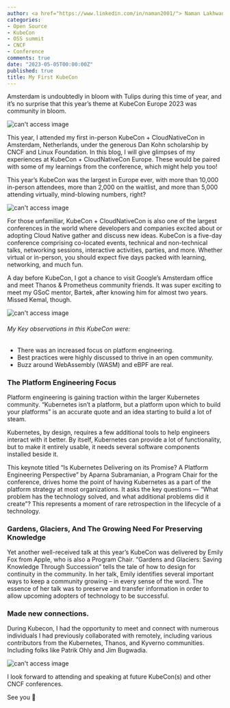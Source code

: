 ```yaml
---
author: <a href="https://www.linkedin.com/in/naman2001/"> Naman Lakhwani</a>
categories:
- Open Source
- KubeCon
- OSS summit
- CNCF
- Conference
comments: true
date: "2023-05-05T00:00:00Z"
published: true
title: My First KubeCon
---
```


Amsterdam is undoubtedly in bloom with Tulips during this time of year, and it’s no surprise that this year’s theme at KubeCon Europe 2023 was community in bloom.

![can't access image](../images/ams-venue.jpg)

This year, I attended my first in-person KubeCon + CloudNativeCon in Amsterdam, Netherlands, under the generous Dan Kohn scholarship by CNCF and Linux Foundation. In this blog, I will give glimpses of my experiences at KubeCon + CloudNativeCon Europe. These would be paired with some of my learnings from the conference, which might help you too!

This year’s KubeCon was the largest in Europe ever, with more than 10,000 in-person attendees, more than 2,000 on the waitlist, and more than 5,000 attending virtually, mind-blowing numbers, right?

![can't access image](../images/ams-crowd.jpg)

For those unfamiliar, KubeCon + CloudNativeCon is also one of the largest conferences in the world where developers and companies excited about or adopting Cloud Native gather and discuss new ideas. KubeCon is a five-day conference comprising co-located events, technical and non-technical talks, networking sessions, interactive activities, parties, and more. Whether virtual or in-person, you should expect five days packed with learning, networking, and much fun.

A day before KubeCon, I got a chance to visit Google’s Amsterdam office and meet Thanos & Prometheus community friends. It was super exciting to meet my GSoC mentor, Bartek, after knowing him for almost two years. Missed Kemal, though. 

![can't access image](../images/ams-google.jpeg)

###### My Key observations in this KubeCon were:
- There was an increased focus on platform engineering.
- Best practices were highly discussed to thrive in an open community.
- Buzz around WebAssembly (WASM) and eBPF are real. 

### The Platform Engineering Focus

Platform engineering is gaining traction within the larger Kubernetes community.  “Kubernetes isn’t a platform, but a platform upon which to build your platforms” is an accurate quote and an idea starting to build a lot of steam.

Kubernetes, by design, requires a few additional tools to help engineers interact with it better. By itself, Kubernetes can provide a lot of functionality, but to make it entirely usable, it needs several software components installed beside it.

This keynote titled “Is Kubernetes Delivering on its Promise? A Platform Engineering Perspective” by Aparna Subramanian, a Program Chair for the conference,  drives home the point of having Kubernetes as a part of the platform strategy at most organizations. It asks the key questions ―  “What problem has the technology solved, and what additional problems did it create”? This represents a moment of rare retrospection in the lifecycle of a technology.

### Gardens, Glaciers, And The Growing Need For Preserving Knowledge

Yet another well-received talk at this year’s KubeCon was delivered by Emily Fox from Apple, who is also a Program Chair. “Gardens and Glaciers: Saving Knowledge Through Succession” tells the tale of how to design for continuity in the community. In her talk, Emily identifies several important ways to keep a community growing – in every sense of the word. The essence of her talk was to preserve and transfer information in order to allow upcoming adopters of technology to be successful.

### Made new connections.

During Kubecon, I had the opportunity to meet and connect with numerous individuals I had previously collaborated with remotely, including various contributors from the Kubernetes, Thanos, and Kyverno communities. Including folks like Patrik Ohly and Jim Bugwadia.

![can't access image](../images/ams-jim.jpeg)

I look forward to attending and speaking at future KubeCon(s) and other CNCF conferences.

See you :wave:


